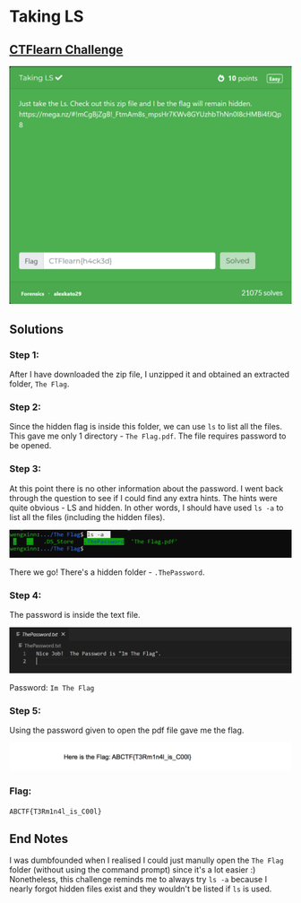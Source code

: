 # Taking LS

## [CTFlearn Challenge](https://ctflearn.com/challenge/103)
<img src="taking ls - solved.png">

## Solutions
### Step 1:
After I have downloaded the zip file, I unzipped it and obtained an extracted folder, ```The Flag```. 

### Step 2:
Since the hidden flag is inside this folder, we can use ```ls``` to list all the files. This gave me only 1 directory - ```The Flag.pdf```. The file requires password to be opened. 

### Step 3: 
At this point there is no other information about the password. I went back through the question to see if I could find any extra hints. The hints were quite obvious - LS and hidden. In other words, I should have used ```ls -a``` to list all the files (including the hidden files). 

<img src="taking ls - 1.png">

There we go! There's a hidden folder - ```.ThePassword```.

### Step 4: 
The password is inside the text file. 

<img src="taking ls - 2.png">

Password: ```Im The Flag```

### Step 5:
Using the password given to open the pdf file gave me the flag.

<img src="taking ls - 3.png">

### Flag:
```ABCTF{T3Rm1n4l_is_C00l}```

## End Notes
I was dumbfounded when I realised I could just manully open the ```The Flag``` folder (without using the command prompt) since it's a lot easier :) Nonetheless, this challenge reminds me to always try ```ls -a``` because I nearly forgot hidden files exist and they wouldn't be listed if ```ls``` is used. 